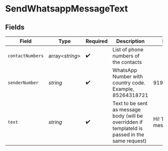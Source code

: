 # SendWhatsappMessageText


## Fields

| Field                                                                                            | Type                                                                                             | Required                                                                                         | Description                                                                                      | Example                                                                                          |
| ------------------------------------------------------------------------------------------------ | ------------------------------------------------------------------------------------------------ | ------------------------------------------------------------------------------------------------ | ------------------------------------------------------------------------------------------------ | ------------------------------------------------------------------------------------------------ |
| `contactNumbers`                                                                                 | array<*string*>                                                                                  | :heavy_check_mark:                                                                               | List of phone numbers of the contacts                                                            |                                                                                                  |
| `senderNumber`                                                                                   | *string*                                                                                         | :heavy_check_mark:                                                                               | WhatsApp Number with country code. Example, 85264318721                                          | 919876543210                                                                                     |
| `text`                                                                                           | *string*                                                                                         | :heavy_check_mark:                                                                               | Text to be sent as message body (will be overridden if templateId is passed in the same request) | Hi! There i am a message                                                                         |